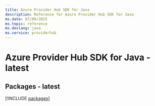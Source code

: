 ```yaml
---
title: Azure Provider Hub SDK for Java
description: Reference for Azure Provider Hub SDK for Java
ms.date: 07/09/2025
ms.topic: reference
ms.devlang: java
ms.service: providerhub
---
```

# Azure Provider Hub SDK for Java - latest
## Packages - latest
[!INCLUDE [packages](provider-hub-index.md)]